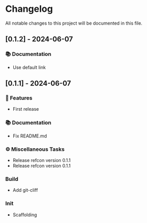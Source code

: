 # Changelog

All notable changes to this project will be documented in this file.

## [0.1.2] - 2024-06-07

### 📚 Documentation

- Use default link

## [0.1.1] - 2024-06-07

### 🚀 Features

- First release

### 📚 Documentation

- Fix README.md

### ⚙️ Miscellaneous Tasks

- Release refcon version 0.1.1
- Release refcon version 0.1.1

### Build

- Add git-cliff

### Init

- Scaffolding

<!-- generated by git-cliff -->
